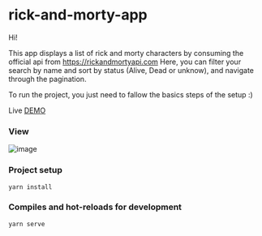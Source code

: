 # rick-and-morty-app

Hi! 

This app displays a list of rick and morty characters by consuming the official api from https://rickandmortyapi.com
Here, you can filter your search by name and sort by status (Alive, Dead or unknow), and navigate through the pagination.

To run the project, you just need to fallow the basics steps of the setup :)

Live [DEMO](https://rick-and-morty-app-lyart.vercel.app/)

### View
![image](https://github.com/IgorMelleiro/rick-and-morty-app/assets/73182105/16435dce-5f87-4f5f-9a3b-ae930f4f7b06)


### Project setup
```
yarn install
```

### Compiles and hot-reloads for development
```
yarn serve
```
